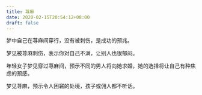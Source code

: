 ```yaml
---
title: 荨麻
date: 2020-02-15T20:54:12+08:00
draft: false
---
```


梦中自己在荨麻间穿行，没有被刺伤，是成功的预兆。

梦见被荨麻刺伤，表示你对自己不满，让别人也很郁闷。

年轻女子梦见穿过荨麻间，预示不同的男人将向她求婚，她的选择将让自己有种焦虑的预感。

梦见荨麻，预示令人困窘的处境，孩子或佣人都不听话。

